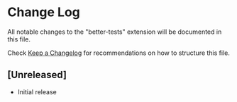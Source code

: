 # Change Log

All notable changes to the "better-tests" extension will be documented in this file.

Check [Keep a Changelog](http://keepachangelog.com/) for recommendations on how to structure this file.

## [Unreleased]

- Initial release